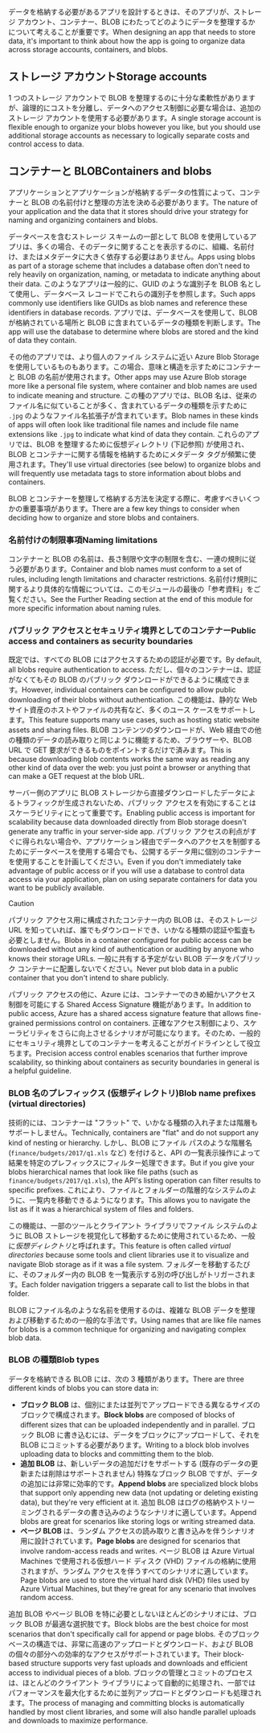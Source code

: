 <span data-ttu-id="4909f-101">データを格納する必要があるアプリを設計するときは、そのアプリが、ストレージ アカウント、コンテナー、BLOB にわたってどのようにデータを整理するかについて考えることが重要です。</span><span class="sxs-lookup"><span data-stu-id="4909f-101">When designing an app that needs to store data, it's important to think about how the app is going to organize data across storage accounts, containers, and blobs.</span></span>

## <a name="storage-accounts"></a><span data-ttu-id="4909f-102">ストレージ アカウント</span><span class="sxs-lookup"><span data-stu-id="4909f-102">Storage accounts</span></span>

<span data-ttu-id="4909f-103">1 つのストレージ アカウントで BLOB を整理するのに十分な柔軟性がありますが、論理的にコストを分離し、データへのアクセス制御に必要な場合は、追加のストレージ アカウントを使用する必要があります。</span><span class="sxs-lookup"><span data-stu-id="4909f-103">A single storage account is flexible enough to organize your blobs however you like, but you should use additional storage accounts as necessary to logically separate costs and control access to data.</span></span>

## <a name="containers-and-blobs"></a><span data-ttu-id="4909f-104">コンテナーと BLOB</span><span class="sxs-lookup"><span data-stu-id="4909f-104">Containers and blobs</span></span>

<span data-ttu-id="4909f-105">アプリケーションとアプリケーションが格納するデータの性質によって、コンテナーと BLOB の名前付けと整理の方法を決める必要があります。</span><span class="sxs-lookup"><span data-stu-id="4909f-105">The nature of your application and the data that it stores should drive your strategy for naming and organizing containers and blobs.</span></span>

<span data-ttu-id="4909f-106">データベースを含むストレージ スキームの一部として BLOB を使用しているアプリは、多くの場合、そのデータに関することを表示するのに、組織、名前付け、またはメタデータに大きく依存する必要はありません。</span><span class="sxs-lookup"><span data-stu-id="4909f-106">Apps using blobs as part of a storage scheme that includes a database often don't need to rely heavily on organization, naming, or metadata to indicate anything about their data.</span></span> <span data-ttu-id="4909f-107">このようなアプリは一般的に、GUID のような識別子を BLOB 名として使用し、データベース レコードでこれらの識別子を参照します。</span><span class="sxs-lookup"><span data-stu-id="4909f-107">Such apps commonly use identifiers like GUIDs as blob names and reference these identifiers in database records.</span></span> <span data-ttu-id="4909f-108">アプリでは、データベースを使用して、BLOB が格納されている場所と BLOB に含まれているデータの種類を判断します。</span><span class="sxs-lookup"><span data-stu-id="4909f-108">The app will use the database to determine where blobs are stored and the kind of data they contain.</span></span>

<span data-ttu-id="4909f-109">その他のアプリでは、より個人のファイル システムに近い Azure Blob Storage を使用しているものもあります。この場合、意味と構造を示すためにコンテナーと BLOB の名前が使用されます。</span><span class="sxs-lookup"><span data-stu-id="4909f-109">Other apps may use Azure Blob storage more like a personal file system, where container and blob names are used to indicate meaning and structure.</span></span> <span data-ttu-id="4909f-110">この種のアプリでは、BLOB 名は、従来のファイル名に似ていることが多く、含まれているデータの種類を示すために `.jpg` のようなファイル名拡張子が含まれています。</span><span class="sxs-lookup"><span data-stu-id="4909f-110">Blob names in these kinds of apps will often look like traditional file names and include file name extensions like `.jpg` to indicate what kind of data they contain.</span></span> <span data-ttu-id="4909f-111">これらのアプリでは、BLOB を整理するために仮想ディレクトリ (下記参照) が使用され、BLOB とコンテナーに関する情報を格納するためにメタデータ タグが頻繁に使用されます。</span><span class="sxs-lookup"><span data-stu-id="4909f-111">They'll use virtual directories (see below) to organize blobs and will frequently use metadata tags to store information about blobs and containers.</span></span>

<span data-ttu-id="4909f-112">BLOB とコンテナーを整理して格納する方法を決定する際に、考慮すべきいくつかの重要事項があります。</span><span class="sxs-lookup"><span data-stu-id="4909f-112">There are a few key things to consider when deciding how to organize and store blobs and containers.</span></span>

### <a name="naming-limitations"></a><span data-ttu-id="4909f-113">名前付けの制限事項</span><span class="sxs-lookup"><span data-stu-id="4909f-113">Naming limitations</span></span>

<span data-ttu-id="4909f-114">コンテナーと BLOB の名前は、長さ制限や文字の制限を含む、一連の規則に従う必要があります。</span><span class="sxs-lookup"><span data-stu-id="4909f-114">Container and blob names must conform to a set of rules, including length limitations and character restrictions.</span></span> <span data-ttu-id="4909f-115">名前付け規則に関するより具体的な情報については、このモジュールの最後の「参考資料」をご覧ください。</span><span class="sxs-lookup"><span data-stu-id="4909f-115">See the Further Reading section at the end of this module for more specific information about naming rules.</span></span>

### <a name="public-access-and-containers-as-security-boundaries"></a><span data-ttu-id="4909f-116">パブリック アクセスとセキュリティ境界としてのコンテナー</span><span class="sxs-lookup"><span data-stu-id="4909f-116">Public access and containers as security boundaries</span></span>

<span data-ttu-id="4909f-117">既定では、すべての BLOB にはアクセスするための認証が必要です。</span><span class="sxs-lookup"><span data-stu-id="4909f-117">By default, all blobs require authentication to access.</span></span> <span data-ttu-id="4909f-118">ただし、個々のコンテナーは、認証がなくてもその BLOB のパブリック ダウンロードができるように構成できます。</span><span class="sxs-lookup"><span data-stu-id="4909f-118">However, individual containers can be configured to allow public downloading of their blobs without authentication.</span></span> <span data-ttu-id="4909f-119">この機能は、静的な Web サイト資産のホストやファイルの共有など、多くのユース ケースをサポートします。</span><span class="sxs-lookup"><span data-stu-id="4909f-119">This feature supports many use cases, such as hosting static website assets and sharing files.</span></span> <span data-ttu-id="4909f-120">BLOB コンテンツのダウンロードが、Web 経由での他の種類のデータの読み取りと同じように機能するため、ブラウザーや、BLOB URL で GET 要求ができるものをポイントするだけで済みます。</span><span class="sxs-lookup"><span data-stu-id="4909f-120">This is because downloading blob contents works the same way as reading any other kind of data over the web: you just point a browser or anything that can make a GET request at the blob URL.</span></span>

<span data-ttu-id="4909f-121">サーバー側のアプリに BLOB ストレージから直接ダウンロードしたデータによるトラフィックが生成されないため、パブリック アクセスを有効にすることはスケーラビリティにとって重要です。</span><span class="sxs-lookup"><span data-stu-id="4909f-121">Enabling public access is important for scalability because data downloaded directly from Blob storage doesn't generate any traffic in your server-side app.</span></span> <span data-ttu-id="4909f-122">パブリック アクセスの利点がすぐに得られない場合や、アプリケーション経由でデータへのアクセスを制御するためにデータベースを使用する場合でも、公開するデータ用に個別のコンテナーを使用することを計画してください。</span><span class="sxs-lookup"><span data-stu-id="4909f-122">Even if you don't immediately take advantage of public access or if you will use a database to control data access via your application, plan on using separate containers for data you want to be publicly available.</span></span>

> [!CAUTION]
> <span data-ttu-id="4909f-123">パブリック アクセス用に構成されたコンテナー内の BLOB は、そのストレージ URL を知っていれば、誰でもダウンロードでき、いかなる種類の認証や監査も必要としません。</span><span class="sxs-lookup"><span data-stu-id="4909f-123">Blobs in a container configured for public access can be downloaded without any kind of authentication or auditing by anyone who knows their storage URLs.</span></span> <span data-ttu-id="4909f-124">一般に共有する予定がない BLOB データをパブリック コンテナーに配置しないでください。</span><span class="sxs-lookup"><span data-stu-id="4909f-124">Never put blob data in a public container that you don't intend to share publicly.</span></span>

<span data-ttu-id="4909f-125">パブリック アクセスの他に、Azure には、コンテナーでのきめ細かいアクセス制御を可能にする Shared Access Signature 機能があります。</span><span class="sxs-lookup"><span data-stu-id="4909f-125">In addition to public access, Azure has a shared access signature feature that allows fine-grained permissions control on containers.</span></span> <span data-ttu-id="4909f-126">正確なアクセス制御により、スケーラビリティをさらに向上させるシナリオが可能になります。そのため、一般的にセキュリティ境界としてのコンテナーを考えることがガイドラインとして役立ちます。</span><span class="sxs-lookup"><span data-stu-id="4909f-126">Precision access control enables scenarios that further improve scalability, so thinking about containers as security boundaries in general is a helpful guideline.</span></span>

### <a name="blob-name-prefixes-virtual-directories"></a><span data-ttu-id="4909f-127">BLOB 名のプレフィックス (仮想ディレクトリ)</span><span class="sxs-lookup"><span data-stu-id="4909f-127">Blob name prefixes (virtual directories)</span></span>

<span data-ttu-id="4909f-128">技術的には、コンテナーは "フラット" で、いかなる種類の入れ子または階層もサポートしません。</span><span class="sxs-lookup"><span data-stu-id="4909f-128">Technically, containers are "flat" and do not support any kind of nesting or hierarchy.</span></span> <span data-ttu-id="4909f-129">しかし、BLOB にファイル パスのような階層名 (`finance/budgets/2017/q1.xls` など) を付けると、API の一覧表示操作によって結果を特定のプレフィックスにフィルター処理できます。</span><span class="sxs-lookup"><span data-stu-id="4909f-129">But if you give your blobs hierarchical names that look like file paths (such as `finance/budgets/2017/q1.xls`), the API's listing operation can filter results to specific prefixes.</span></span> <span data-ttu-id="4909f-130">これにより、ファイルとフォルダーの階層的なシステムのように、一覧内を移動できるようになります。</span><span class="sxs-lookup"><span data-stu-id="4909f-130">This allows you to navigate the list as if it was a hierarchical system of files and folders.</span></span>

<span data-ttu-id="4909f-131">この機能は、一部のツールとクライアント ライブラリでファイル システムのように BLOB ストレージを視覚化して移動するために使用されているため、一般に*仮想ディレクトリ*と呼ばれます。</span><span class="sxs-lookup"><span data-stu-id="4909f-131">This feature is often called *virtual directories* because some tools and client libraries use it to visualize and navigate Blob storage as if it was a file system.</span></span> <span data-ttu-id="4909f-132">フォルダーを移動するたびに、そのフォルダー内の BLOB を一覧表示する別の呼び出しがトリガーされます。</span><span class="sxs-lookup"><span data-stu-id="4909f-132">Each folder navigation triggers a separate call to list the blobs in that folder.</span></span>

<span data-ttu-id="4909f-133">BLOB にファイル名のような名前を使用するのは、複雑な BLOB データを整理および移動するための一般的な手法です。</span><span class="sxs-lookup"><span data-stu-id="4909f-133">Using names that are like file names for blobs is a common technique for organizing and navigating complex blob data.</span></span>

### <a name="blob-types"></a><span data-ttu-id="4909f-134">BLOB の種類</span><span class="sxs-lookup"><span data-stu-id="4909f-134">Blob types</span></span>

<span data-ttu-id="4909f-135">データを格納できる BLOB には、次の 3 種類があります。</span><span class="sxs-lookup"><span data-stu-id="4909f-135">There are three different kinds of blobs you can store data in:</span></span>

- <span data-ttu-id="4909f-136">**ブロック BLOB** は、個別にまたは並列でアップロードできる異なるサイズのブロックで構成されます。</span><span class="sxs-lookup"><span data-stu-id="4909f-136">**Block blobs** are composed of blocks of different sizes that can be uploaded independently and in parallel.</span></span> <span data-ttu-id="4909f-137">ブロック BLOB に書き込むには、データをブロックにアップロードして、それを BLOB にコミットする必要があります。</span><span class="sxs-lookup"><span data-stu-id="4909f-137">Writing to a block blob involves uploading data to blocks and committing them to the blob.</span></span>
- <span data-ttu-id="4909f-138">**追加 BLOB** は、新しいデータの追加だけをサポートする (既存のデータの更新または削除はサポートされません) 特殊なブロック BLOB ですが、データの追加には非常に効率的です。</span><span class="sxs-lookup"><span data-stu-id="4909f-138">**Append blobs** are specialized block blobs that support only appending new data (not updating or deleting existing data), but they're very efficient at it.</span></span> <span data-ttu-id="4909f-139">追加 BLOB はログの格納やストリーミングされるデータの書き込みのようなシナリオに適しています。</span><span class="sxs-lookup"><span data-stu-id="4909f-139">Append blobs are great for scenarios like storing logs or writing streamed data.</span></span>
- <span data-ttu-id="4909f-140">**ページ BLOB** は、ランダム アクセスの読み取りと書き込みを伴うシナリオ用に設計されています。</span><span class="sxs-lookup"><span data-stu-id="4909f-140">**Page blobs** are designed for scenarios that involve random-access reads and writes.</span></span> <span data-ttu-id="4909f-141">ページ BLOB は Azure Virtual Machines で使用される仮想ハード ディスク (VHD) ファイルの格納に使用されますが、ランダム アクセスを伴うすべてのシナリオに適しています。</span><span class="sxs-lookup"><span data-stu-id="4909f-141">Page blobs are used to store the virtual hard disk (VHD) files used by Azure Virtual Machines, but they're great for any scenario that involves random access.</span></span>

<span data-ttu-id="4909f-142">追加 BLOB やページ BLOB を特に必要としないほとんどのシナリオには、ブロック BLOB が最適な選択肢です。</span><span class="sxs-lookup"><span data-stu-id="4909f-142">Block blobs are the best choice for most scenarios that don't specifically call for append or page blobs.</span></span> <span data-ttu-id="4909f-143">そのブロック ベースの構造では、非常に高速のアップロードとダウンロード、および BLOB の個々の部分への効率的なアクセスがサポートされています。</span><span class="sxs-lookup"><span data-stu-id="4909f-143">Their block-based structure supports very fast uploads and downloads and efficient access to individual pieces of a blob.</span></span> <span data-ttu-id="4909f-144">ブロックの管理とコミットのプロセスは、ほとんどのクライアント ライブラリによって自動的に処理され、一部ではパフォーマンスを最大化するために並列アップロードとダウンロードも処理されます。</span><span class="sxs-lookup"><span data-stu-id="4909f-144">The process of managing and committing blocks is automatically handled by most client libraries, and some will also handle parallel uploads and downloads to maximize performance.</span></span>